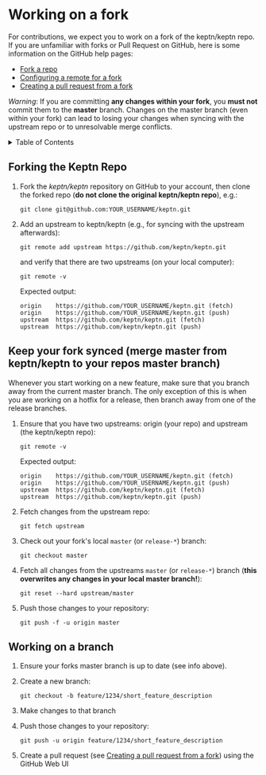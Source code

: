 # Working on a fork

For contributions, we expect you to work on a fork of the keptn/keptn repo. If you are unfamiliar with forks or Pull 
Request on GitHub, here is some information on the GitHub help pages:

* [Fork a repo](https://help.github.com/en/github/getting-started-with-github/fork-a-repo)
* [Configuring a remote for a fork](https://help.github.com/en/github/collaborating-with-issues-and-pull-requests/configuring-a-remote-for-a-fork)
* [Creating a pull request from a fork](https://help.github.com/en/github/collaborating-with-issues-and-pull-requests/creating-a-pull-request-from-a-fork)

*Warning*: If you are committing **any changes within your fork**, you **must not** commit them to the **master** branch. 
Changes on the master branch (even within your fork) can lead to losing your changes when syncing with the upstream repo
or to unresolvable merge conflicts.

<details>
<summary>Table of Contents</summary>

<!-- toc -->

- [Forking the Keptn Repo](#forking-the-keptn-repo)
- [Keep your fork synced (merge master from keptn/keptn to your repos master branch)](#keep-your-fork-synced-merge-master-from-keptnkeptn-to-your-repos-master-branch)
- [Working on a branch](#working-on-a-branch)

<!-- tocstop -->
</details>

## Forking the Keptn Repo

1. Fork the *keptn/keptn* repository on GitHub to your account, then clone the forked repo (**do not clone the original keptn/keptn repo**), e.g.:
    ```console
    git clone git@github.com:YOUR_USERNAME/keptn.git
    ```

2. Add an upstream to keptn/keptn (e.g., for syncing with the upstream afterwards):
    ```console
    git remote add upstream https://github.com/keptn/keptn.git
    ```
    and verify that there are two upstreams (on your local computer):
    ```console
    git remote -v
    ```
    Expected output:
    ```
    origin    https://github.com/YOUR_USERNAME/keptn.git (fetch)
    origin    https://github.com/YOUR_USERNAME/keptn.git (push)
    upstream  https://github.com/keptn/keptn.git (fetch)
    upstream  https://github.com/keptn/keptn.git (push)
    ```


## Keep your fork synced (merge master from keptn/keptn to your repos master branch)

Whenever you start working on a new feature, make sure that you branch away from the current master branch. 
The only exception of this is when you are working on a hotfix for a release, then branch away from one of the release branches.

1. Ensure that you have two upstreams: origin (your repo) and upstream (the keptn/keptn repo):
    ```console
    git remote -v
    ```
    Expected output:
    ```
    origin    https://github.com/YOUR_USERNAME/keptn.git (fetch)
    origin    https://github.com/YOUR_USERNAME/keptn.git (push)
    upstream  https://github.com/keptn/keptn.git (fetch)
    upstream  https://github.com/keptn/keptn.git (push)
    ```

2. Fetch changes from the upstream repo:
   ```console
   git fetch upstream
   ```
   
3. Check out your fork's local `master` (or `release-*`) branch:
   ```console
   git checkout master
   ```
   
4. Fetch all changes from the upstreams `master` (or `release-*`) branch (**this overwrites any changes in your local master branch!**):
   ```console
   git reset --hard upstream/master
   ```
 
5. Push those changes to your repository:
   ```console
   git push -f -u origin master
   ```
   
## Working on a branch
   
1. Ensure your forks master branch is up to date (see info above).

2. Create a new branch:
   ```console
   git checkout -b feature/1234/short_feature_description
   ```
   
3. Make changes to that branch

4. Push those changes to your repository:
   ```console
   git push -u origin feature/1234/short_feature_description
   ```

5. Create a pull request (see [Creating a pull request from a fork](https://help.github.com/en/github/collaborating-with-issues-and-pull-requests/creating-a-pull-request-from-a-fork))
   using the GitHub Web UI


